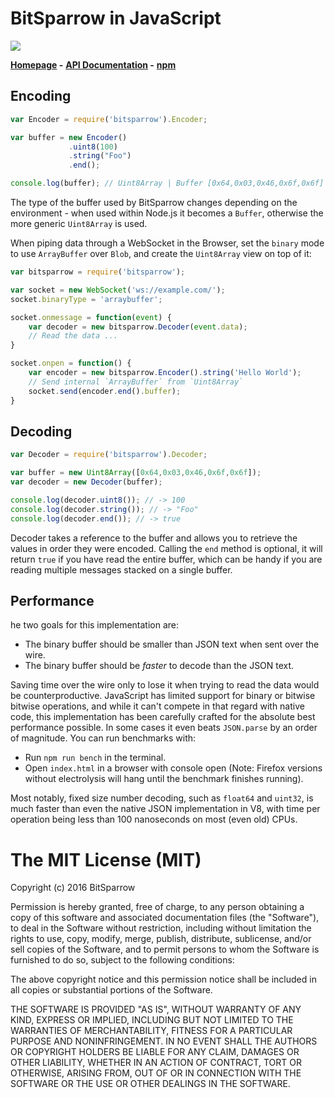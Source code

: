 # BitSparrow in JavaScript

![](https://api.travis-ci.org/bitsparrow/bitsparrow-js.svg)

**[Homepage](http://bitsparrow.io/) -**
**[API Documentation](https://github.com/bitsparrow/bitsparrow-js/blob/master/DOCS.md) -**
**[npm](https://www.npmjs.com/package/bitsparrow)**

## Encoding

```js
var Encoder = require('bitsparrow').Encoder;

var buffer = new Encoder()
             .uint8(100)
             .string("Foo")
             .end();

console.log(buffer); // Uint8Array | Buffer [0x64,0x03,0x46,0x6f,0x6f]
```

The type of the buffer used by BitSparrow changes depending on
the environment - when used within Node.js it becomes a `Buffer`,
otherwise the more generic `Uint8Array` is used.

When piping data through a WebSocket in the Browser, set the
`binary` mode to use `ArrayBuffer` over `Blob`, and create the
`Uint8Array` view on top of it:

```js
var bitsparrow = require('bitsparrow');

var socket = new WebSocket('ws://example.com/');
socket.binaryType = 'arraybuffer';

socket.onmessage = function(event) {
    var decoder = new bitsparrow.Decoder(event.data);
    // Read the data ...
}

socket.onpen = function() {
    var encoder = new bitsparrow.Encoder().string('Hello World');
    // Send internal `ArrayBuffer` from `Uint8Array`
    socket.send(encoder.end().buffer);
}
```

## Decoding

```js
var Decoder = require('bitsparrow').Decoder;

var buffer = new Uint8Array([0x64,0x03,0x46,0x6f,0x6f]);
var decoder = new Decoder(buffer);

console.log(decoder.uint8()); // -> 100
console.log(decoder.string()); // -> "Foo"
console.log(decoder.end()); // -> true
```

Decoder takes a reference to the buffer and allows you to
retrieve the values in order they were encoded. Calling the
`end` method is optional, it will return `true` if you have
read the entire buffer, which can be handy if you are reading
multiple messages stacked on a single buffer.

## Performance

he two goals for this implementation are:

- The binary buffer should be smaller than JSON text when sent over the wire.
- The binary buffer should be _faster_ to decode than the JSON text.

Saving time over the wire only to lose it when trying to read the data would
be counterproductive. JavaScript has limited support for binary or bitwise
bitwise operations, and while it can't compete in that regard with native
code, this implementation has been carefully crafted for the absolute best
performance possible. In some cases it even beats `JSON.parse` by an order
of magnitude. You can run benchmarks with:

- Run `npm run bench` in the terminal.
- Open `index.html` in a browser with console open (Note: Firefox versions
without electrolysis will hang until the benchmark finishes running).

Most notably, fixed size number decoding, such as `float64` and `uint32`, is
much faster than even the native JSON implementation in V8, with time per
operation being less than 100 nanoseconds on most (even old) CPUs.

# The MIT License (MIT)

Copyright (c) 2016 BitSparrow

Permission is hereby granted, free of charge, to any person obtaining a copy
of this software and associated documentation files (the "Software"), to deal
in the Software without restriction, including without limitation the rights
to use, copy, modify, merge, publish, distribute, sublicense, and/or sell
copies of the Software, and to permit persons to whom the Software is
furnished to do so, subject to the following conditions:

The above copyright notice and this permission notice shall be included in all
copies or substantial portions of the Software.

THE SOFTWARE IS PROVIDED "AS IS", WITHOUT WARRANTY OF ANY KIND, EXPRESS OR
IMPLIED, INCLUDING BUT NOT LIMITED TO THE WARRANTIES OF MERCHANTABILITY,
FITNESS FOR A PARTICULAR PURPOSE AND NONINFRINGEMENT. IN NO EVENT SHALL THE
AUTHORS OR COPYRIGHT HOLDERS BE LIABLE FOR ANY CLAIM, DAMAGES OR OTHER
LIABILITY, WHETHER IN AN ACTION OF CONTRACT, TORT OR OTHERWISE, ARISING FROM,
OUT OF OR IN CONNECTION WITH THE SOFTWARE OR THE USE OR OTHER DEALINGS IN THE
SOFTWARE.
